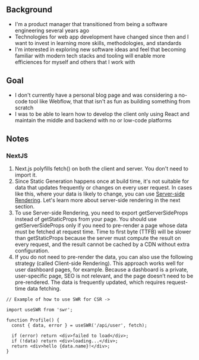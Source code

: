 ## Background
- I'm a product manager that transitioned from being a software engineering several years ago
- Technologies for web app development have changed since then and I want to invest in learning more skills, methodologies, and standards
- I'm interested in exploring new software ideas and feel that becoming familiar with modern tech stacks and tooling will enable more efficiences for myself and others that I work with

## Goal
- I don't currently have a personal blog page and was considering a no-code tool like Webflow, that that isn't as fun as building something from scratch
- I was to be able to learn how to develop the client only using React and maintain the middle and backend with no or low-code platforms

## Notes

### NextJS

1. Next.js polyfills fetch() on both the client and server. You don't need to import it.
2. Since Static Generation happens once at build time, it's not suitable for data that updates frequently or changes on every user request. In cases like this, where your data is likely to change, you can use [Server-side Rendering](https://nextjs.org/docs/basic-features/pages#server-side-rendering). Let's learn more about server-side rendering in the next section.
3. To use Server-side Rendering, you need to export getServerSideProps instead of getStaticProps from your page. You should use getServerSideProps only if you need to pre-render a page whose data must be fetched at request time. Time to first byte (TTFB) will be slower than getStaticProps because the server must compute the result on every request, and the result cannot be cached by a CDN without extra configuration.
4. If you do not need to pre-render the data, you can also use the following strategy (called Client-side Rendering). This approach works well for user dashboard pages, for example. Because a dashboard is a private, user-specific page, SEO is not relevant, and the page doesn’t need to be pre-rendered. The data is frequently updated, which requires request-time data fetching.
```
// Example of how to use SWR for CSR ->

import useSWR from 'swr';

function Profile() {
  const { data, error } = useSWR('/api/user', fetch);

  if (error) return <div>failed to load</div>;
  if (!data) return <div>loading...</div>;
  return <div>hello {data.name}!</div>;
}
```

